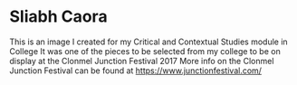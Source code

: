 # Sliabh Caora

This is an image I created for my Critical and Contextual Studies module in College
It was one of the pieces to be selected from my college to be on display at the Clonmel Junction Festival 2017
More info on the Clonmel Junction Festival can be found at https://www.junctionfestival.com/
